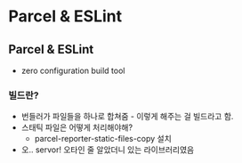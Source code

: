 # Parcel & ESLint

## Parcel & ESLint

* zero configuration build tool

### 빌드란?

* 번들러가 파일들을 하나로 합쳐줌 - 이렇게 해주는 걸 빌드라고 함.
* 스태틱 파일은 어떻게 처리해야해?
  * parcel-reporter-static-files-copy 설치
* 오.. servor! 오타인 줄 알았더니 있는 라이브러리였음
